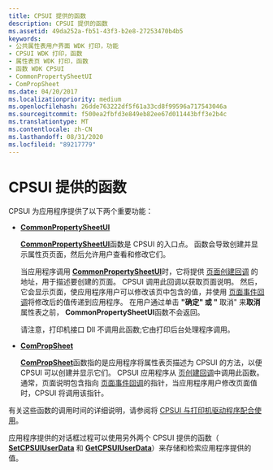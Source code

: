 ```yaml
---
title: CPSUI 提供的函数
description: CPSUI 提供的函数
ms.assetid: 49da252a-fb51-43f3-b2e8-27253470b4b5
keywords:
- 公共属性表用户界面 WDK 打印，功能
- CPSUI WDK 打印，函数
- 属性表页 WDK 打印，函数
- 函数 WDK CPSUI
- CommonPropertySheetUI
- ComPropSheet
ms.date: 04/20/2017
ms.localizationpriority: medium
ms.openlocfilehash: 26dde763222df5f61a33cd8f99596a717543046a
ms.sourcegitcommit: f500ea2fbfd3e849eb82ee67d011443bff3e2b4c
ms.translationtype: MT
ms.contentlocale: zh-CN
ms.lasthandoff: 08/31/2020
ms.locfileid: "89217779"
---
```

# <a name="cpsui-supplied-functions"></a>CPSUI 提供的函数





CPSUI 为应用程序提供了以下两个重要功能：

-   [**CommonPropertySheetUI**](/windows-hardware/drivers/ddi/compstui/nf-compstui-commonpropertysheetuia)

    [**CommonPropertySheetUI**](/windows-hardware/drivers/ddi/compstui/nf-compstui-commonpropertysheetuia)函数是 CPSUI 的入口点。 函数会导致创建并显示属性页页面，然后允许用户查看和修改它们。

    当应用程序调用 [**CommonPropertySheetUI**](/windows-hardware/drivers/ddi/compstui/nf-compstui-commonpropertysheetuia)时，它将提供 [页面创建回调](page-creation-callbacks.md) 的地址，用于描述要创建的页面。 CPSUI 调用此回调以获取页面说明。 然后，它会显示页面，使应用程序用户可以修改该页中包含的值，并使用 [页面事件回调](page-event-callbacks.md)将修改后的值传递到应用程序。 在用户通过单击 **"确定" 或 "** 取消" 来**取消**属性表之前， **CommonPropertySheetUI**函数不会返回。

    请注意，打印机接口 Dll 不调用此函数;它由打印后台处理程序调用。

-   [**ComPropSheet**](/windows-hardware/drivers/ddi/compstui/nc-compstui-pfncompropsheet)

    [**ComPropSheet**](/windows-hardware/drivers/ddi/compstui/nc-compstui-pfncompropsheet)函数指的是应用程序将属性表页描述为 CPSUI 的方法，以便 CPSUI 可以创建并显示它们。 CPSUI 应用程序从 [页创建回调](page-creation-callbacks.md)中调用此函数。 通常，页面说明包含指向 [页面事件回调](page-event-callbacks.md)的指针，当应用程序用户修改页面值时，CPSUI 将调用该指针。

有关这些函数的调用时间的详细说明，请参阅将 [CPSUI 与打印机驱动程序配合使用](using-cpsui-with-printer-drivers.md)。

应用程序提供的对话框过程可以使用另外两个 CPSUI 提供的函数（ [**SetCPSUIUserData**](/windows-hardware/drivers/ddi/compstui/nf-compstui-setcpsuiuserdata) 和 [**GetCPSUIUserData**](/windows-hardware/drivers/ddi/compstui/nf-compstui-getcpsuiuserdata)）来存储和检索应用程序提供的值。

 

